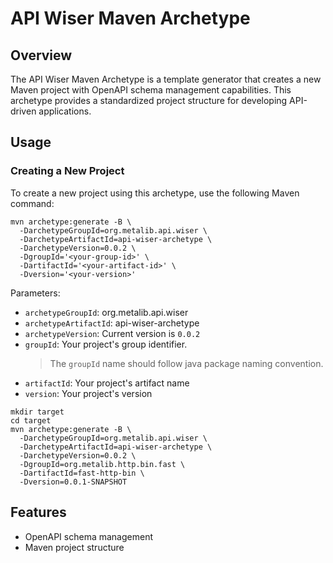 # API Wiser Maven Archetype

## Overview

The API Wiser Maven Archetype is a template generator that creates a new Maven project with OpenAPI schema management capabilities. This archetype provides a standardized project structure for developing API-driven applications. 

## Usage

### Creating a New Project

To create a new project using this archetype, use the following Maven command:

```shell
mvn archetype:generate -B \
  -DarchetypeGroupId=org.metalib.api.wiser \
  -DarchetypeArtifactId=api-wiser-archetype \
  -DarchetypeVersion=0.0.2 \
  -DgroupId='<your-group-id>' \
  -DartifactId='<your-artifact-id>' \
  -Dversion='<your-version>'
```

Parameters:
- `archetypeGroupId`: org.metalib.api.wiser
- `archetypeArtifactId`: api-wiser-archetype
- `archetypeVersion`: Current version is `0.0.2`
- `groupId`: Your project's group identifier. 
   > The `groupId` name should follow java package naming convention.
- `artifactId`: Your project's artifact name
- `version`: Your project's version

```shell
mkdir target
cd target
mvn archetype:generate -B \
  -DarchetypeGroupId=org.metalib.api.wiser \
  -DarchetypeArtifactId=api-wiser-archetype \
  -DarchetypeVersion=0.0.2 \
  -DgroupId=org.metalib.http.bin.fast \
  -DartifactId=fast-http-bin \
  -Dversion=0.0.1-SNAPSHOT
```

## Features
- OpenAPI schema management
- Maven project structure